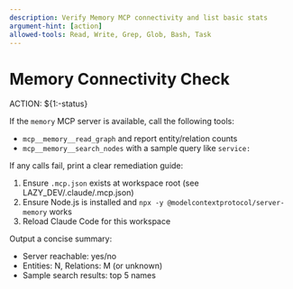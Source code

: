 ```yaml
---
description: Verify Memory MCP connectivity and list basic stats
argument-hint: [action]
allowed-tools: Read, Write, Grep, Glob, Bash, Task
---
```


# Memory Connectivity Check

ACTION: ${1:-status}

If the `memory` MCP server is available, call the following tools:

- `mcp__memory__read_graph` and report entity/relation counts
- `mcp__memory__search_nodes` with a sample query like `service:`

If any calls fail, print a clear remediation guide:
1) Ensure `.mcp.json` exists at workspace root (see LAZY_DEV/.claude/.mcp.json)
2) Ensure Node.js is installed and `npx -y @modelcontextprotocol/server-memory` works
3) Reload Claude Code for this workspace

Output a concise summary:
- Server reachable: yes/no
- Entities: N, Relations: M (or unknown)
- Sample search results: top 5 names

